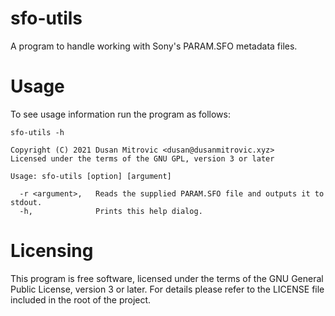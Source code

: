 # sfo-utils
A program to handle working with Sony's PARAM.SFO metadata files.

# Usage
To see usage information run the program as follows:
```shell
sfo-utils -h
```
```
Copyright (C) 2021 Dusan Mitrovic <dusan@dusanmitrovic.xyz>
Licensed under the terms of the GNU GPL, version 3 or later

Usage: sfo-utils [option] [argument]

  -r <argument>,   Reads the supplied PARAM.SFO file and outputs it to stdout.
  -h,              Prints this help dialog.
```

# Licensing
This program is free software, licensed under the terms of the GNU General Public License, version 3 or later.
For details please refer to the LICENSE file included in the root of the project.
